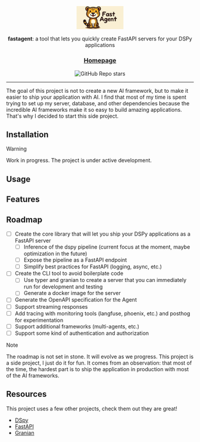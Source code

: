 <div align="center">

<picture>
    <source media="(prefers-color-scheme: light)" srcset="/docs/logo_fastagent.jpg">
    <img alt="fastagent logo" src="/docs/logo_fastagent.jpg" width="25%" height="25%">
</picture>

**fastagent**: a tool that lets you quickly create FastAPI servers for your DSPy applications

<h3>

[Homepage](https://github.com/bastienpo/fastagent)

</h3>

![GitHub Repo stars](https://img.shields.io/github/stars/bastienpo/fastagent)

</div>

---

The goal of this project is not to create a new AI framework, but to make it easier to ship your application with AI. I find that most of my time is spent trying to set up my server, database, and other dependencies because the incredible AI frameworks make it so easy to build amazing applications. That's why I decided to start this side project.

## Installation

> [!WARNING]
> Work in progress. The project is under active development.

## Usage

## Features

## Roadmap

- [ ] Create the core library that will let you ship your DSPy applications as a FastAPI server
    - [ ] Inference of the dspy pipeline (current focus at the moment, maybe optimization in the future)
    - [ ] Expose the pipeline as a FastAPI endpoint
    - [ ] Simplify best practices for FastAPI (logging, async, etc.)
- [ ] Create the CLI tool to avoid boilerplate code
    - [ ] Use typer and granian to create a server that you can immediately run for development and testing
    - [ ] Generate a docker image for the server
- [ ] Generate the OpenAPI specification for the Agent
- [ ] Support streaming responses
- [ ] Add tracing with monitoring tools (langfuse, phoenix, etc.) and posthog for experimentation
- [ ] Support additional frameworks (multi-agents, etc.)
- [ ] Support some kind of authentication and authorization

> [!NOTE]
> The roadmap is not set in stone. It will evolve as we progress. This project is a side project, I just do it for fun. It comes from an observation: that most of the time, the hardest part is to ship the application in production with most of the AI frameworks.

## Resources

This project uses a few other projects, check them out they are great!

- [DSpy](https://github.com/stanfordnlp/dspy)
- [FastAPI](https://fastapi.tiangolo.com/)
- [Granian](https://granian.dev/)
